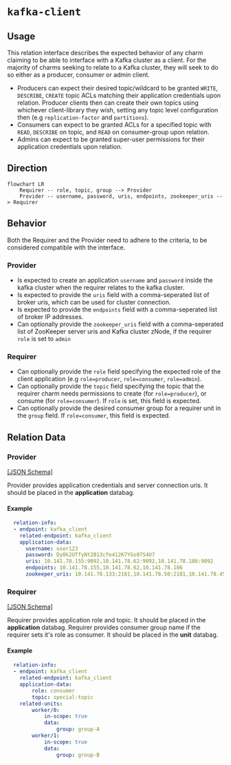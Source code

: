# `kafka-client`

## Usage

This relation interface describes the expected behavior of any charm claiming to be able to interface with a Kafka cluster as a client. For the majority of charms seeking to relate to a Kafka cluster, they will seek to do so either as a producer, consumer or admin client.

- Producers can expect their desired topic/wildcard to be granted `WRITE`, `DESCRIBE`, `CREATE` topic ACLs matching their application credentials upon relation. Producer clients then can create their own topics using whichever client-library they wish, setting any topic level configuration then (e.g `replication-factor` and `partitions`).
- Consumers can expect to be granted ACLs for a specified topic with `READ`, `DESCRIBE` on topic, and `READ` on consumer-group upon relation.
- Admins can expect to be granted super-user permissions for their application credentials upon relation.

## Direction

```mermaid
flowchart LR
    Requirer -- role, topic, group --> Provider
    Provider -- username, password, uris, endpoints, zookeeper_uris --> Requirer
```

## Behavior

Both the Requirer and the Provider need to adhere to the criteria, to be considered compatible with the interface.

### Provider
- Is expected to create an application `username` and `password` inside the kafka cluster when the requirer relates to the kafka cluster.
- Is expected to provide the `uris` field with a comma-seperated list of broker uris, which can be used for cluster connection.
- Is expected to provide the `endpoints` field with a comma-seperated list of broker IP addresses.
- Can optionally provide the `zookeeper_uris` field with a comma-seperated list of ZooKeeper server uris and Kafka cluster zNode, if the requirer `role` is set to `admin`

### Requirer
- Can optionally provide the `role` field specifying the expected role of the client application (e.g `role=producer`, `role=consumer`, `role=admin`).
- Can optionally provide the `topic` field specifying the topic that the requirer charm needs permissions to create (for `role=producer`), or consume (for `role=consumer`). If `role` is set, this field is expected.
- Can optionally provide the desired consumer group for a requirer unit in the `group` field. If `role=consumer`, this field is expected.

## Relation Data

### Provider

[\[JSON Schema\]](./schemas/provider.json)

Provider provides application credentials and server connection uris. It should be placed in the **application** databag.


#### Example
```yaml
  relation-info:
  - endpoint: kafka_client
    related-endpoint: kafka_client
    application-data:
      username: user123
      password: Dy0k2UTfyNt2B13cfe412K7YGs07S4U7
      uris: 10.141.78.155:9092,10.141.78.62:9092,10.141.78.186:9092
      endpoints: 10.141.78.155,10.141.78.62,10.141.78.186
      zookeeper_uris: 10.141.78.133:2181,10.141.78.50:2181,10.141.78.45:2181/kafka

```

### Requirer

[\[JSON Schema\]](./schemas/requirer.json)

Requirer provides application role and topic. It should be placed in the **application** databag.
Requirer provides consumer group name if the requirer sets it's role as consumer. It should be placed in the **unit** databag.

#### Example

```yaml
  relation-info:
  - endpoint: kafka_client
    related-endpoint: kafka_client
    application-data:
        role: consumer
        topic: special-topic
    related-units:
        worker/0:
            in-scope: true
            data:
                group: group-A
        worker/1:
            in-scope: true
            data:
                group: group-B

```
